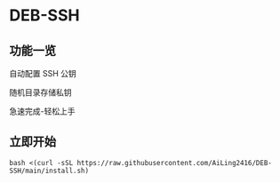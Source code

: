 # DEB-SSH
## 功能一览
自动配置 SSH 公钥

随机目录存储私钥

急速完成-轻松上手

## 立即开始
```
bash <(curl -sSL https://raw.githubusercontent.com/AiLing2416/DEB-SSH/main/install.sh)
```

